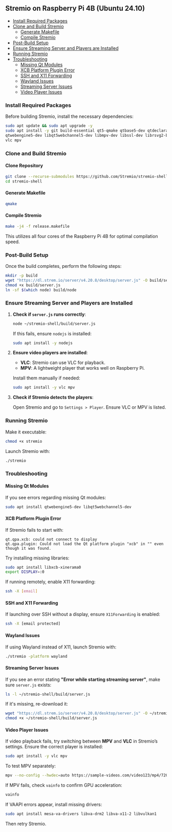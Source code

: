 ## Stremio on Raspberry Pi 4B (Ubuntu 24.10)

<!-- TOC -->

- [Install Required Packages](#install-required-packages)
- [Clone and Build Stremio](#clone-and-build-stremio)
    - [Generate Makefile](#generate-makefile)
    - [Compile Stremio](#compile-stremio)
- [Post-Build Setup](#post-build-setup)
- [Ensure Streaming Server and Players are Installed](#ensure-streaming-server-and-players-are-installed)
- [Running Stremio](#running-stremio)
- [Troubleshooting](#troubleshooting)
    - [Missing Qt Modules](#missing-qt-modules)
    - [XCB Platform Plugin Error](#xcb-platform-plugin-error)
    - [SSH and X11 Forwarding](#ssh-and-x11-forwarding)
    - [Wayland Issues](#wayland-issues)
    - [Streaming Server Issues](#streaming-server-issues)
    - [Video Player Issues](#video-player-issues)

<!-- /TOC -->

### Install Required Packages

Before building Stremio, install the necessary dependencies:

```bash
sudo apt update && sudo apt upgrade -y
sudo apt install -y git build-essential qt5-qmake qtbase5-dev qtdeclarative5-dev \
qtwebengine5-dev libqt5webchannel5-dev libmpv-dev libssl-dev librsvg2-bin nodejs libxcb-xinerama0 \
vlc mpv
```

### Clone and Build Stremio

#### Clone Repository

```bash
git clone --recurse-submodules https://github.com/Stremio/stremio-shell.git
cd stremio-shell
```

#### Generate Makefile

```bash
qmake
```

#### Compile Stremio

```bash
make -j4 -f release.makefile
```

This utilizes all four cores of the Raspberry Pi 4B for optimal compilation speed.

### Post-Build Setup

Once the build completes, perform the following steps:

```bash
mkdir -p build
wget "https://dl.strem.io/server/v4.20.8/desktop/server.js" -O build/server.js
chmod +x build/server.js
ln -sf $(which node) build/node
```

### Ensure Streaming Server and Players are Installed

1. **Check if `server.js` runs correctly**:

   ```bash
   node ~/stremio-shell/build/server.js
   ```

   If this fails, ensure `nodejs` is installed:

   ```bash
   sudo apt install -y nodejs
   ```

2. **Ensure video players are installed**:

   - **VLC**: Stremio can use VLC for playback.
   - **MPV**: A lightweight player that works well on Raspberry Pi.

   Install them manually if needed:

   ```bash
   sudo apt install -y vlc mpv
   ```

3. **Check if Stremio detects the players**:

   Open Stremio and go to `Settings > Player`. Ensure VLC or MPV is listed.

### Running Stremio

Make it executable:

```bash
chmod +x stremio
```

Launch Stremio with:

```bash
./stremio
```

### Troubleshooting

#### Missing Qt Modules

If you see errors regarding missing Qt modules:

```bash
sudo apt install qtwebengine5-dev libqt5webchannel5-dev
```

#### XCB Platform Plugin Error

If Stremio fails to start with:

```
qt.qpa.xcb: could not connect to display
qt.qpa.plugin: Could not load the Qt platform plugin "xcb" in "" even though it was found.
```

Try installing missing libraries:

```bash
sudo apt install libxcb-xinerama0
export DISPLAY=:0
```

If running remotely, enable X11 forwarding:

```bash
ssh -X [email]
```

#### SSH and X11 Forwarding

If launching over SSH without a display, ensure `X11Forwarding` is enabled:

```bash
ssh -X [email protected]
```

#### Wayland Issues

If using Wayland instead of X11, launch Stremio with:

```bash
./stremio -platform wayland
```

#### Streaming Server Issues

If you see an error stating **"Error while starting streaming server"**, make sure `server.js` exists:

```bash
ls -l ~/stremio-shell/build/server.js
```

If it's missing, re-download it:

```bash
wget "https://dl.strem.io/server/v4.20.8/desktop/server.js" -O ~/stremio-shell/build/server.js
chmod +x ~/stremio-shell/build/server.js
```

#### Video Player Issues

If video playback fails, try switching between **MPV** and **VLC** in Stremio’s settings. Ensure the correct player is installed:

```bash
sudo apt install -y vlc mpv
```

To test MPV separately:

```bash
mpv --no-config --hwdec=auto https://sample-videos.com/video123/mp4/720/big_buck_bunny_720p_1mb.mp4
```

If MPV fails, check `vainfo` to confirm GPU acceleration:

```bash
vainfo
```

If VAAPI errors appear, install missing drivers:

```bash
sudo apt install mesa-va-drivers libva-drm2 libva-x11-2 libvulkan1
```

Then retry Stremio.

